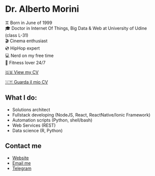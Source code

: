 # Dr. Alberto Morini

♊️ Born in June of 1999  <br/>
🎓 Doctor in Internet Of Things, Big Data & Web at University of Udine (class L-31) <br/>
🎬 Cinema enthusiast <br/>
💿 HipHop expert <br/>
💻 Nerd on my free time <br/>
🏓 Fitness lover 24/7 <br/>

<a href='https://albertomorini.github.io/docs/cv_AlbertoMorini-eng.pdf'> 🇬🇧 View my CV</a>

<a href='https://albertomorini.github.io/docs/cv_AlbertoMorini.pdf'> 🇮🇹 Guarda il mio CV</a>


## What I do:

- Solutions architect
- Fullstack developing (NodeJS, React, ReactNative/Ionic Framework)
- Automation scripts (Python, shell/bash)
- Web Services (REST)
- Data science (R, Python)


## Contact me
- <a href='https://albertomorini.github.io'> Website</a>
- <a href='mailto:99morini@gmail.com'> Email me </a>
- <a href="https://t.me/albertomorini">Telegram</a>
